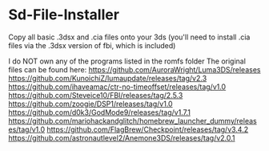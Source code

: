 # Sd-File-Installer
Copy all basic .3dsx and .cia files onto your 3ds (you'll need to install .cia files via the .3dsx version of fbi, which is included)

I do NOT own any of the programs listed in the romfs folder
The original files can be found here:
https://github.com/AuroraWright/Luma3DS/releases
https://github.com/KunoichiZ/lumaupdate/releases/tag/v2.3
https://github.com/ihaveamac/ctr-no-timeoffset/releases/tag/v1.0
https://github.com/Steveice10/FBI/releases/tag/2.5.3
https://github.com/zoogie/DSP1/releases/tag/v1.0
https://github.com/d0k3/GodMode9/releases/tag/v1.7.1
https://github.com/mariohackandglitch/homebrew_launcher_dummy/releases/tag/v1.0
https://github.com/FlagBrew/Checkpoint/releases/tag/v3.4.2
https://github.com/astronautlevel2/Anemone3DS/releases/tag/v2.0.1
